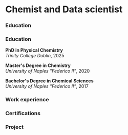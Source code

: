 # Chemist and Data scientist

### Education

### Education

**PhD in Physical Chemistry**  
_Trinity College Dublin_, 2025 

**Master's Degree in Chemistry**  
_University of Naples "Federico II"_, 2020

**Bachelor's Degree in Chemical Sciences**  
_University of Naples "Federico II"_, 2017

### Work experience

### Certifications

### Project
